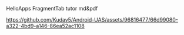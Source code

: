 HelloApps
FragmentTab
tutor md&pdf

https://github.com/Kudav5/Android-UAS/assets/96816477/66d99080-a322-4bd9-a146-86ea52ac1108

